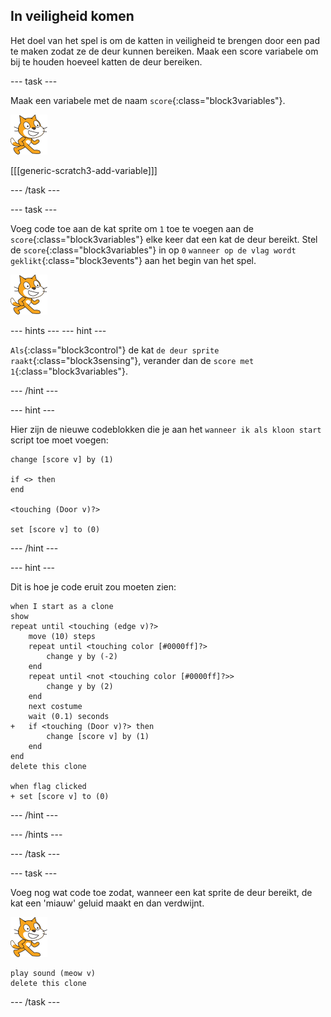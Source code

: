 ## In veiligheid komen

Het doel van het spel is om de katten in veiligheid te brengen door een pad te maken zodat ze de deur kunnen bereiken. Maak een score variabele om bij te houden hoeveel katten de deur bereiken.

--- task ---

Maak een variabele met de naam `score`{:class="block3variables"}.

![Kat sprite](images/cat-sprite.png)

[[[generic-scratch3-add-variable]]]

--- /task ---

--- task ---

Voeg code toe aan de kat sprite om `1` toe te voegen aan de `score`{:class="block3variables"} elke keer dat een kat de deur bereikt. Stel de `score`{:class="block3variables"} in op `0` `wanneer op de vlag wordt geklikt`{:class="block3events"} aan het begin van het spel.

![Kat sprite](images/cat-sprite.png)

--- hints --- --- hint ---

`Als`{:class="block3control"} de kat `de deur sprite raakt`{:class="block3sensing"}, verander dan de `score met 1`{:class="block3variables"}.

--- /hint ---

--- hint ---

Hier zijn de nieuwe codeblokken die je aan het `wanneer ik als kloon start` script toe moet voegen:

```blocks3
change [score v] by (1)

if <> then
end

<touching (Door v)?>

set [score v] to (0)
```

--- /hint ---

--- hint ---

Dit is hoe je code eruit zou moeten zien:

```blocks3
when I start as a clone
show
repeat until <touching (edge v)?>
    move (10) steps
    repeat until <touching color [#0000ff]?>
        change y by (-2)
    end
    repeat until <not <touching color [#0000ff]?>>
        change y by (2)
    end
    next costume
    wait (0.1) seconds
+   if <touching (Door v)?> then
        change [score v] by (1)
    end
end
delete this clone

when flag clicked
+ set [score v] to (0)
```

--- /hint ---

--- /hints ---

--- /task ---

--- task ---

Voeg nog wat code toe zodat, wanneer een kat sprite de deur bereikt, de kat een 'miauw' geluid maakt en dan verdwijnt.

![Cat sprite](images/cat-sprite.png)

```blocks3
play sound (meow v)
delete this clone
```

--- /task ---